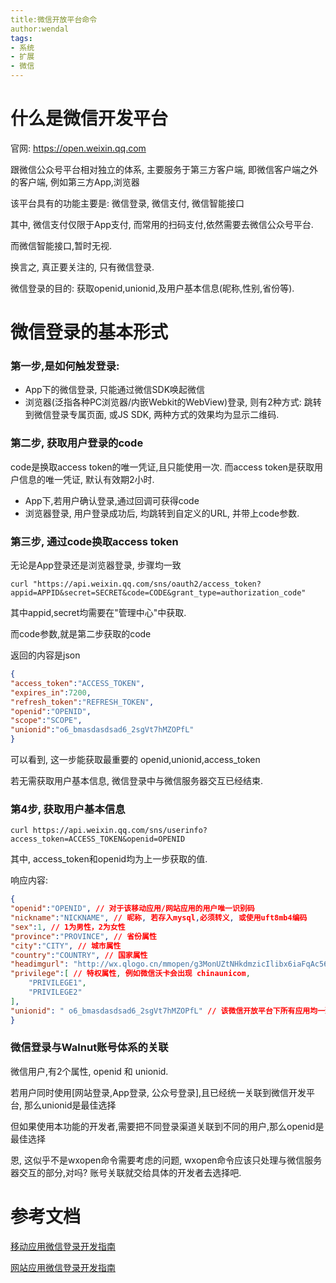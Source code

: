 ```yaml
---
title:微信开放平台命令
author:wendal
tags:
- 系统
- 扩展
- 微信
---
```


# 什么是微信开发平台

官网: https://open.weixin.qq.com

跟微信公众号平台相对独立的体系, 主要服务于第三方客户端, 即微信客户端之外的客户端, 例如第三方App,浏览器

该平台具有的功能主要是: 微信登录, 微信支付, 微信智能接口

其中, 微信支付仅限于App支付, 而常用的扫码支付,依然需要去微信公众号平台.

而微信智能接口,暂时无视.

换言之, 真正要关注的, 只有微信登录.

微信登录的目的: 获取openid,unionid,及用户基本信息(昵称,性别,省份等).

# 微信登录的基本形式

### 第一步,是如何触发登录:


* App下的微信登录, 只能通过微信SDK唤起微信
* 浏览器(泛指各种PC浏览器/内嵌Webkit的WebView)登录, 则有2种方式: 跳转到微信登录专属页面, 或JS SDK, 两种方式的效果均为显示二维码.

### 第二步, 获取用户登录的code

code是换取access token的唯一凭证,且只能使用一次. 而access token是获取用户信息的唯一凭证, 默认有效期2小时.

* App下,若用户确认登录,通过回调可获得code
* 浏览器登录, 用户登录成功后, 均跳转到自定义的URL, 并带上code参数.

### 第三步, 通过code换取access token

无论是App登录还是浏览器登录, 步骤均一致

```
curl "https://api.weixin.qq.com/sns/oauth2/access_token?appid=APPID&secret=SECRET&code=CODE&grant_type=authorization_code"
```

其中appid,secret均需要在"管理中心"中获取.

而code参数,就是第二步获取的code

返回的内容是json

```json
{ 
"access_token":"ACCESS_TOKEN", 
"expires_in":7200, 
"refresh_token":"REFRESH_TOKEN",
"openid":"OPENID", 
"scope":"SCOPE",
"unionid":"o6_bmasdasdsad6_2sgVt7hMZOPfL"
}
```

可以看到, 这一步能获取最重要的 openid,unionid,access_token

若无需获取用户基本信息, 微信登录中与微信服务器交互已经结束.

### 第4步, 获取用户基本信息

```
curl https://api.weixin.qq.com/sns/userinfo?access_token=ACCESS_TOKEN&openid=OPENID
```

其中, access_token和openid均为上一步获取的值.

响应内容:

```json
{ 
"openid":"OPENID", // 对于该移动应用/网站应用的用户唯一识别码
"nickname":"NICKNAME", // 昵称, 若存入mysql,必须转义, 或使用uft8mb4编码
"sex":1, // 1为男性，2为女性
"province":"PROVINCE", // 省份属性
"city":"CITY", // 城市属性
"country":"COUNTRY", // 国家属性
"headimgurl": "http://wx.qlogo.cn/mmopen/g3MonUZtNHkdmzicIlibx6iaFqAc56vxLSUfpb6n5WKSYVY0ChQKkiaJSgQ1dZuTOgvLLrhJbERQQ4eMsv84eavHiaiceqxibJxCfHe/0",
"privilege":[ // 特权属性, 例如微信沃卡会出现 chinaunicom,
	"PRIVILEGE1", 
	"PRIVILEGE2"
],
"unionid": " o6_bmasdasdsad6_2sgVt7hMZOPfL" // 该微信开放平台下所有应用均一致的用户唯一识别码
}
```

### 微信登录与Walnut账号体系的关联

微信用户,有2个属性, openid 和  unionid.

若用户同时使用[网站登录,App登录, 公众号登录],且已经统一关联到微信开发平台, 那么unionid是最佳选择

但如果使用本功能的开发者,需要把不同登录渠道关联到不同的用户,那么openid是最佳选择

恩, 这似乎不是wxopen命令需要考虑的问题, wxopen命令应该只处理与微信服务器交互的部分,对吗? 账号关联就交给具体的开发者去选择吧.

# 参考文档


[移动应用微信登录开发指南](https://open.weixin.qq.com/cgi-bin/showdocument?action=dir_list&t=resource/res_list&verify=1&id=open1419317851&token=&lang=zh_CN)

[网站应用微信登录开发指南](https://open.weixin.qq.com/cgi-bin/showdocument?action=dir_list&t=resource/res_list&verify=1&id=open1419316505&token=&lang=zh_CN)